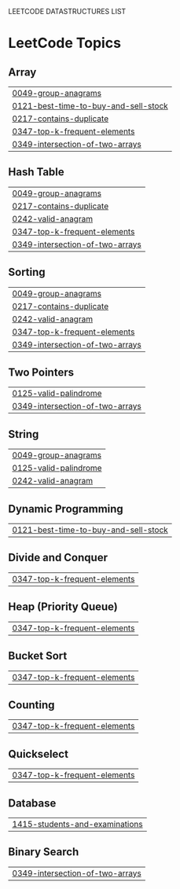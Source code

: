 LEETCODE DATASTRUCTURES LIST 

<!---LeetCode Topics Start-->
# LeetCode Topics
## Array
|  |
| ------- |
| [0049-group-anagrams](https://github.com/nikkitha0806/Data_structures/tree/master/0049-group-anagrams) |
| [0121-best-time-to-buy-and-sell-stock](https://github.com/nikkitha0806/Data_structures/tree/master/0121-best-time-to-buy-and-sell-stock) |
| [0217-contains-duplicate](https://github.com/nikkitha0806/Data_structures/tree/master/0217-contains-duplicate) |
| [0347-top-k-frequent-elements](https://github.com/nikkitha0806/Data_structures/tree/master/0347-top-k-frequent-elements) |
| [0349-intersection-of-two-arrays](https://github.com/nikkitha0806/Data_structures/tree/master/0349-intersection-of-two-arrays) |
## Hash Table
|  |
| ------- |
| [0049-group-anagrams](https://github.com/nikkitha0806/Data_structures/tree/master/0049-group-anagrams) |
| [0217-contains-duplicate](https://github.com/nikkitha0806/Data_structures/tree/master/0217-contains-duplicate) |
| [0242-valid-anagram](https://github.com/nikkitha0806/Data_structures/tree/master/0242-valid-anagram) |
| [0347-top-k-frequent-elements](https://github.com/nikkitha0806/Data_structures/tree/master/0347-top-k-frequent-elements) |
| [0349-intersection-of-two-arrays](https://github.com/nikkitha0806/Data_structures/tree/master/0349-intersection-of-two-arrays) |
## Sorting
|  |
| ------- |
| [0049-group-anagrams](https://github.com/nikkitha0806/Data_structures/tree/master/0049-group-anagrams) |
| [0217-contains-duplicate](https://github.com/nikkitha0806/Data_structures/tree/master/0217-contains-duplicate) |
| [0242-valid-anagram](https://github.com/nikkitha0806/Data_structures/tree/master/0242-valid-anagram) |
| [0347-top-k-frequent-elements](https://github.com/nikkitha0806/Data_structures/tree/master/0347-top-k-frequent-elements) |
| [0349-intersection-of-two-arrays](https://github.com/nikkitha0806/Data_structures/tree/master/0349-intersection-of-two-arrays) |
## Two Pointers
|  |
| ------- |
| [0125-valid-palindrome](https://github.com/nikkitha0806/Data_structures/tree/master/0125-valid-palindrome) |
| [0349-intersection-of-two-arrays](https://github.com/nikkitha0806/Data_structures/tree/master/0349-intersection-of-two-arrays) |
## String
|  |
| ------- |
| [0049-group-anagrams](https://github.com/nikkitha0806/Data_structures/tree/master/0049-group-anagrams) |
| [0125-valid-palindrome](https://github.com/nikkitha0806/Data_structures/tree/master/0125-valid-palindrome) |
| [0242-valid-anagram](https://github.com/nikkitha0806/Data_structures/tree/master/0242-valid-anagram) |
## Dynamic Programming
|  |
| ------- |
| [0121-best-time-to-buy-and-sell-stock](https://github.com/nikkitha0806/Data_structures/tree/master/0121-best-time-to-buy-and-sell-stock) |
## Divide and Conquer
|  |
| ------- |
| [0347-top-k-frequent-elements](https://github.com/nikkitha0806/Data_structures/tree/master/0347-top-k-frequent-elements) |
## Heap (Priority Queue)
|  |
| ------- |
| [0347-top-k-frequent-elements](https://github.com/nikkitha0806/Data_structures/tree/master/0347-top-k-frequent-elements) |
## Bucket Sort
|  |
| ------- |
| [0347-top-k-frequent-elements](https://github.com/nikkitha0806/Data_structures/tree/master/0347-top-k-frequent-elements) |
## Counting
|  |
| ------- |
| [0347-top-k-frequent-elements](https://github.com/nikkitha0806/Data_structures/tree/master/0347-top-k-frequent-elements) |
## Quickselect
|  |
| ------- |
| [0347-top-k-frequent-elements](https://github.com/nikkitha0806/Data_structures/tree/master/0347-top-k-frequent-elements) |
## Database
|  |
| ------- |
| [1415-students-and-examinations](https://github.com/nikkitha0806/Data_structures/tree/master/1415-students-and-examinations) |
## Binary Search
|  |
| ------- |
| [0349-intersection-of-two-arrays](https://github.com/nikkitha0806/Data_structures/tree/master/0349-intersection-of-two-arrays) |
<!---LeetCode Topics End-->